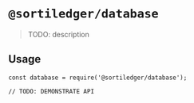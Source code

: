 # `@sortiledger/database`

> TODO: description

## Usage

```
const database = require('@sortiledger/database');

// TODO: DEMONSTRATE API
```
